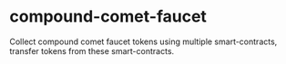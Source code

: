 # compound-comet-faucet
Collect compound comet faucet tokens using multiple smart-contracts, transfer tokens from these smart-contracts.

